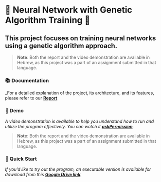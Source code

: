 # 🌟 Neural Network with Genetic Algorithm Training 🌟
## This project focuses on training neural networks using a genetic algorithm approach.
> **Note**: Both the report and the video demonstration are available in Hebrew, as this project was a part of an assignment submitted in that language.
### 📚 **Documentation**
_For a detailed explanation of the project, its architecture, and its features, please refer to our [**Report**](Report(Hebrew)/Identify_patterns_using_nn.pdf)
### 🎥 **Demo**
_A video demonstration is available to help you understand how to run and utilize the program effectively. You can watch it [**askPermission**]()._

> **Note**: Both the report and the video demonstration are available in Hebrew, as this project was a part of an assignment submitted in that language.

### 🚀 **Quick Start**
_If you'd like to try out the program, an executable version is available for download from this [**Google Drive link**](https://drive.google.com/drive/folders/1IJQXZ8kennlluNSdHSD-fuaQ_BIYOo8H?usp=drive_link)._
